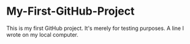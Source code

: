 # My-First-GitHub-Project
This is my first GitHub project. It's merely for testing purposes.
A line I wrote on my local computer.

